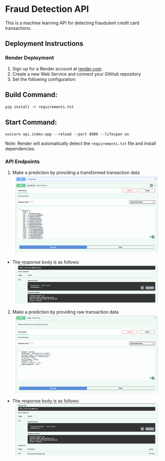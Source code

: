 # Fraud Detection API

This is a machine learning API for detecting fraudulent credit card transactions.

## Deployment Instructions

### Render Deployment

1. Sign up for a Render account at [render.com](https://render.com)
2. Create a new Web Service and connect your GitHub repository
3. Set the following configuration:
## Build Command: 
`pip install -r requirements.txt`

## Start Command: 
```
uvicorn api.index:app --reload --port 8000 --lifespan on
```


Note: Render will automatically detect the `requirements.txt` file and install dependencies.

### API Endpoints
1. Make a prediction by providing a transformed transaction data
![Prediction Endpoint](./assets/predict.png)

- The response body is as follows:
![Response Body](./assets/predict_res.png)

2. Make a prediction by providing raw transaction data
![Raw Transaction Prediction Endpoint](./assets/predict_raw.png)

- The response body is as follows:
![Response Body](./assets/raw_res.png)
